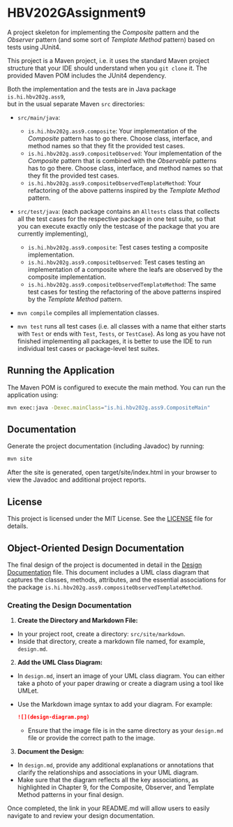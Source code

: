 # HBV202GAssignment9
A project skeleton for implementing the *Composite* pattern and the *Observer* pattern 
(and some sort of *Template Method* pattern) based on tests using JUnit4.

This project is a Maven project, i.e. it uses the standard Maven project structure that your IDE should understand 
when you `git clone` it. The provided Maven POM includes the JUnit4 dependency.

Both the implementation and the tests are in Java package `is.hi.hbv202g.ass9`,  
but in the usual separate Maven `src` directories:

- `src/main/java`:
  - `is.hi.hbv202g.ass9.composite`: Your implementation of the *Composite* pattern has to go there. 
    Choose class, interface, and method names so that they fit the provided test cases.
  - `is.hi.hbv202g.ass9.compositeObserved`: Your implementation of the *Composite* pattern that is combined with the 
    *Observable* patterns has to go there. Choose class, interface, and method names so that they fit the provided test cases.
  - `is.hi.hbv202g.ass9.compositeObservedTemplateMethod`: Your refactoring of the above patterns inspired by the *Template Method* pattern.
- `src/test/java`: (each package contains an `Alltests` class that collects all the test cases for the respective 
  package in one test suite, so that you can execute exactly only the testcase of the package that you are currently implementing),
  - `is.hi.hbv202g.ass9.composite`: Test cases testing a composite implementation.
  - `is.hi.hbv202g.ass9.compositeObserved`: Test cases testing an implementation of a composite where the leafs are 
   observed by the composite implementation.
  - `is.hi.hbv202g.ass9.compositeObservedTemplateMethod`: The same test cases for testing the refactoring of the 
     above patterns inspired by the *Template Method* pattern.

- `mvn compile` compiles all implementation classes.
- `mvn test` runs all test cases (i.e. all classes with a name that either starts with `Test` or ends with `Test`, 
  `Tests`, or `TestCase`). As long as you have not finished implementing all packages, it is better to use the IDE to
  run individual test cases or package-level test suites.

## Running the Application

The Maven POM is configured to execute the main method. You can run the application using:

```bash
mvn exec:java -Dexec.mainClass="is.hi.hbv202g.ass9.CompositeMain"
```

## Documentation
Generate the project documentation (including Javadoc) by running:
```bash
mvn site
```
After the site is generated, open target/site/index.html in your browser to view the Javadoc and additional project reports.

## License
This project is licensed under the MIT License. See the [LICENSE](LICENSE) file for details.

## Object-Oriented Design Documentation

The final design of the project is documented in detail in the [Design Documentation](src/site/markdown/design.md) file. This document includes a UML class diagram that captures the classes, methods, attributes, and the essential associations for the package `is.hi.hbv202g.ass9.compositeObservedTemplateMethod`.

### Creating the Design Documentation

1. **Create the Directory and Markdown File:**
  - In your project root, create a directory: `src/site/markdown`.
  - Inside that directory, create a markdown file named, for example, `design.md`.

2. **Add the UML Class Diagram:**
  - In `design.md`, insert an image of your UML class diagram. You can either take a photo of your paper drawing or create a diagram using a tool like UMLet.
  - Use the Markdown image syntax to add your diagram. For example:

    ```markdown
    ![](design-diagram.png)
    ```
    - Ensure that the image file is in the same directory as your `design.md` file or provide the correct path to the image.
3. **Document the Design:**
  - In `design.md`, provide any additional explanations or annotations that clarify the relationships and associations in your UML diagram.
  - Make sure that the diagram reflects all the key associations, as highlighted in Chapter 9, for the Composite, Observer, and Template Method patterns in your final design.

Once completed, the link in your README.md will allow users to easily navigate to and review your design documentation.

